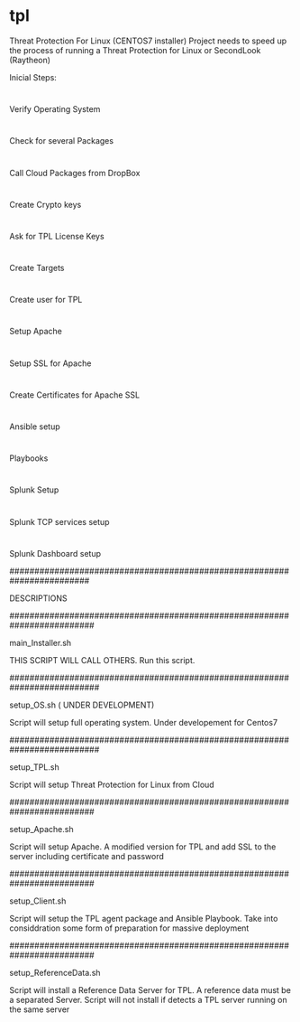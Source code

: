 # tpl
Threat Protection For Linux (CENTOS7 installer)
Project needs to speed up the process of running a Threat Protection for Linux or SecondLook (Raytheon)

Inicial Steps:
#
Verify Operating System
#
Check for several Packages
#
Call Cloud Packages from DropBox
#
Create Crypto keys
#
Ask for TPL License Keys
#
Create Targets
#
Create user for TPL
#
Setup Apache
#
Setup SSL for Apache
#
Create Certificates for Apache SSL
#
Ansible setup 
#
Playbooks
#
Splunk Setup
#
Splunk TCP services setup
#
Splunk Dashboard setup 


########################################################################

DESCRIPTIONS


#########################################################################

main_Installer.sh

THIS SCRIPT WILL CALL OTHERS. Run this script.



##########################################################################

setup_OS.sh ( UNDER DEVELOPMENT)

Script will setup full operating system. Under developement for Centos7

##########################################################################

setup_TPL.sh

Script will setup Threat Protection for Linux from Cloud

#########################################################################

setup_Apache.sh

Script will setup Apache. A modified version for TPL and add SSL to the
server including certificate and password

#########################################################################

setup_Client.sh

Script will setup the TPL agent package and Ansible Playbook. Take into considdration some form of preparation for massive deployment

#########################################################################

 
setup_ReferenceData.sh

Script will install a Reference Data Server for TPL. A reference data must be a
separated Server. Script will not install if detects a TPL server running on the same server
